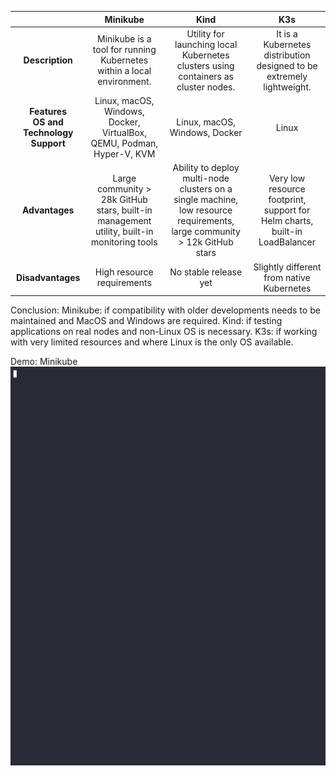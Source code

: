 
|              | Minikube                                                  | Kind                                                      | K3s                                                        |
|:------------:|:---------------------------------------------------------:|:----------------------------------------------------------:|:----------------------------------------------------------:|
|   **Description** | Minikube is a tool for running Kubernetes within a local environment. | Utility for launching local Kubernetes clusters using containers as cluster nodes. | It is a Kubernetes distribution designed to be extremely lightweight. |
| **Features <br> OS and Technology Support** | Linux, macOS, Windows, Docker, VirtualBox, QEMU, Podman, Hyper-V, KVM | Linux, macOS, Windows, Docker | Linux |
| **Advantages** | Large community > 28k GitHub stars, built-in management utility, built-in monitoring tools | Ability to deploy multi-node clusters on a single machine, low resource requirements, large community > 12k GitHub stars | Very low resource footprint, support for Helm charts, built-in LoadBalancer |
| **Disadvantages** | High resource requirements | No stable release yet | Slightly different from native Kubernetes |

Conclusion: 
Minikube: if compatibility with older developments needs to be maintained and MacOS and Windows are required. 
Kind: if testing applications on real nodes and non-Linux OS is necessary. 
K3s: if working with very limited resources and where Linux is the only OS available. 

Demo:
Minikube
![Image](./minikube.gif)

